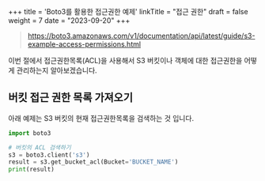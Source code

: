 +++
title = 'Boto3를 활용한 접근권한 예제'
linkTitle = "접근 권한"
draft = false
weight = 7
date = "2023-09-20"
+++

> https://boto3.amazonaws.com/v1/documentation/api/latest/guide/s3-example-access-permissions.html

이번 절에서 접근권한목록(ACL)을 사용해서 S3 버킷이나 객체에 대한 접근권한을 어떻게 관리하는지 알아보겠습니다.

## 버킷 접근 권한 목록 가져오기

아래 예제는 S3 버킷의 현재 접근권한목록을 검색하는 것 입니다.

```python
import boto3

# 버킷의 ACL 검색하기
s3 = boto3.client('s3')
result = s3.get_bucket_acl(Bucket='BUCKET_NAME')
print(result)
```